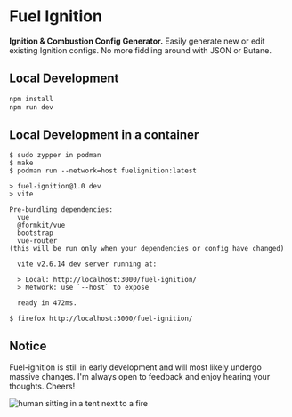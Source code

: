 # Fuel Ignition
**Ignition & Combustion Config Generator.**
Easily generate new or edit existing Ignition configs.
No more fiddling around with JSON or Butane.

## Local Development

```bash
npm install
npm run dev
```

## Local Development in a container

```
$ sudo zypper in podman
$ make
$ podman run --network=host fuelignition:latest

> fuel-ignition@1.0 dev
> vite

Pre-bundling dependencies:
  vue
  @formkit/vue
  bootstrap
  vue-router
(this will be run only when your dependencies or config have changed)

  vite v2.6.14 dev server running at:

  > Local: http://localhost:3000/fuel-ignition/
  > Network: use `--host` to expose

  ready in 472ms.

$ firefox http://localhost:3000/fuel-ignition/
```

## Notice

Fuel-ignition is still in early development and will most likely undergo massive changes.
I'm always open to feedback and enjoy hearing your thoughts. Cheers!

![human sitting in a tent next to a fire](https://i.imgur.com/LzK3sOo.png)
